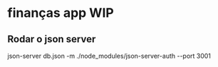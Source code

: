# finanças app WIP

## Rodar o json server

json-server db.json -m ./node_modules/json-server-auth --port 3001
